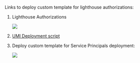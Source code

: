 Links to deploy custom template for lighthouse authorizations:

1. Lighthouse Authorizations

    <a href="https://portal.azure.com/#create/Microsoft.Template/uri/https%3A%2F%2Fraw.githubusercontent.com%2Fjpanderson91%2Flighthouse%2Frefs%2Fheads%2Fmain%2Flighthouseauthorizations.json/createUIDefinitionUri/https%3A%2F%2Fraw.githubusercontent.com%2Fjpanderson91%2Flighthouse%2Frefs%2Fheads%2Fmain%2Flighthouseauthorizationsui.json" target="_blank"><img src="https://aka.ms/deploytoazurebutton"/>

2. [UMI Deployment script](New-UmiDeployment.ps1)
3. Deploy custom template for Service Principals deployment:

    <a href="https://portal.azure.com/#create/Microsoft.Template/uri/https%3A%2F%2Fraw.githubusercontent.com%2Fjpanderson91%2Flighthouse%2Frefs%2Fheads%2Fmain%2Fspdeployment.json" target="_blank"><img src="https://aka.ms/deploytoazurebutton"/>

